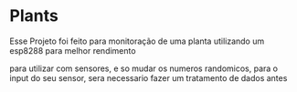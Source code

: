 # Plants
Esse Projeto foi feito para monitoração de uma planta utilizando um esp8288 para melhor rendimento

para utilizar com sensores, e so mudar os numeros randomicos, para o input do seu sensor, sera necessario fazer um tratamento de dados antes
